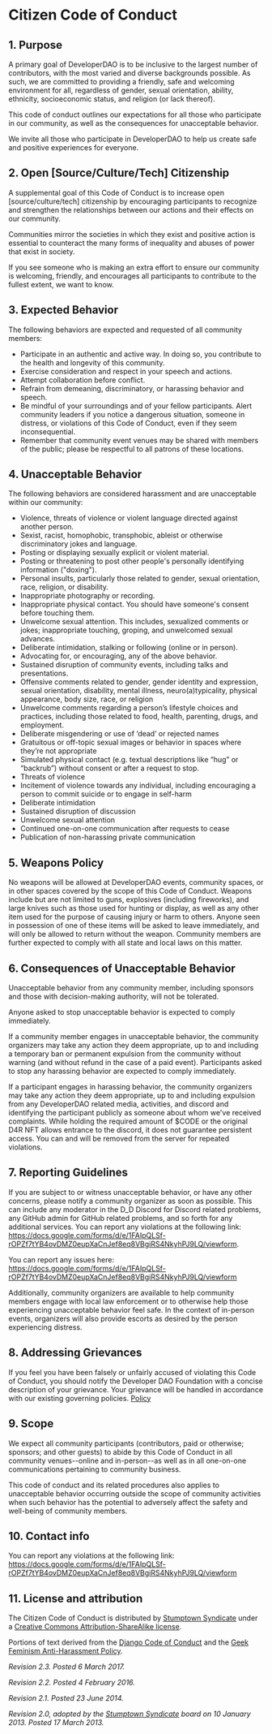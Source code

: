 # Citizen Code of Conduct

## 1. Purpose

A primary goal of DeveloperDAO is to be inclusive to the largest number of contributors, with the most varied and diverse backgrounds possible. 
As such, we are committed to providing a friendly, safe and welcoming environment for all, regardless of gender, sexual orientation, ability, ethnicity, socioeconomic status, and religion (or lack thereof).

This code of conduct outlines our expectations for all those who participate in our community, as well as the consequences for unacceptable behavior.

We invite all those who participate in DeveloperDAO to help us create safe and positive experiences for everyone.

## 2. Open [Source/Culture/Tech] Citizenship

A supplemental goal of this Code of Conduct is to increase open [source/culture/tech] citizenship by encouraging participants to recognize and strengthen the relationships between our actions and their effects on our community.

Communities mirror the societies in which they exist and positive action is essential to counteract the many forms of inequality and abuses of power that exist in society.

If you see someone who is making an extra effort to ensure our community is welcoming, friendly, and encourages all participants to contribute to the fullest extent, we want to know.

## 3. Expected Behavior

The following behaviors are expected and requested of all community members:

 * Participate in an authentic and active way. In doing so, you contribute to the health and longevity of this community.
 * Exercise consideration and respect in your speech and actions.
 * Attempt collaboration before conflict.
 * Refrain from demeaning, discriminatory, or harassing behavior and speech.
 * Be mindful of your surroundings and of your fellow participants. Alert community leaders if you notice a dangerous situation, someone in distress, or violations of this Code of Conduct, even if they seem inconsequential.
 * Remember that community event venues may be shared with members of the public; please be respectful to all patrons of these locations.

## 4. Unacceptable Behavior

The following behaviors are considered harassment and are unacceptable within our community:

 * Violence, threats of violence or violent language directed against another person.
 * Sexist, racist, homophobic, transphobic, ableist or otherwise discriminatory jokes and language.
 * Posting or displaying sexually explicit or violent material.
 * Posting or threatening to post other people's personally identifying information ("doxing").
 * Personal insults, particularly those related to gender, sexual orientation, race, religion, or disability.
 * Inappropriate photography or recording.
 * Inappropriate physical contact. You should have someone's consent before touching them.
 * Unwelcome sexual attention. This includes, sexualized comments or jokes; inappropriate touching, groping, and unwelcomed sexual advances.
 * Deliberate intimidation, stalking or following (online or in person).
 * Advocating for, or encouraging, any of the above behavior.
 * Sustained disruption of community events, including talks and presentations.
 * Offensive comments related to gender, gender identity and expression, sexual orientation, disability, mental illness, neuro(a)typicality, physical appearance, body size, race, or religion
 * Unwelcome comments regarding a person’s lifestyle choices and practices, including those related to food, health, parenting, drugs, and employment.
 * Deliberate misgendering or use of ‘dead’ or rejected names
 * Gratuitous or off-topic sexual images or behavior in spaces where they’re not appropriate
 * Simulated physical contact (e.g. textual descriptions like “hug” or “backrub”) without consent or after a request to stop.
 * Threats of violence
 * Incitement of violence towards any individual, including encouraging a person to commit suicide or to engage in self-harm
 * Deliberate intimidation
 * Sustained disruption of discussion
 * Unwelcome sexual attention
 * Continued one-on-one communication after requests to cease
 * Publication of non-harassing private communication

## 5. Weapons Policy

No weapons will be allowed at DeveloperDAO events, community spaces, or in other spaces covered by the scope of this Code of Conduct. 
Weapons include but are not limited to guns, explosives (including fireworks), and large knives such as those used for hunting or display, as well as any other item used for the purpose of causing injury or harm to others.
Anyone seen in possession of one of these items will be asked to leave immediately, and will only be allowed to return without the weapon.
Community members are further expected to comply with all state and local laws on this matter.

## 6. Consequences of Unacceptable Behavior

Unacceptable behavior from any community member, including sponsors and those with decision-making authority, will not be tolerated.

Anyone asked to stop unacceptable behavior is expected to comply immediately.

If a community member engages in unacceptable behavior, the community organizers may take any action they deem appropriate, up to and including a temporary ban or permanent expulsion from the community without warning (and without refund in the case of a paid event).
Participants asked to stop any harassing behavior are expected to comply immediately.

If a participant engages in harassing behavior, the community organizers may take any action they deem appropriate, up to and including expulsion from any DeveloperDAO related media, activities, and discord and identifying the participant publicly as someone about whom we've received complaints.
While holding the required amount of $CODE or the original D4R NFT allows entrance to the discord, it does not guarantee persistent access.
You can and will be removed from the server for repeated violations. 


## 7. Reporting Guidelines

If you are subject to or witness unacceptable behavior, or have any other concerns, please notify a community organizer as soon as possible.
This can include any moderator in the D_D Discord for Discord related problems, any GitHub admin for GitHub related problems, and so forth for any additional services.
You can report any violations at the following link: https://docs.google.com/forms/d/e/1FAIpQLSf-rOPZf7tYB4ovDMZ0eupXaCnJef8eq8VBgiRS4NkyhPJ9LQ/viewform.

You can report any issues here: https://docs.google.com/forms/d/e/1FAIpQLSf-rOPZf7tYB4ovDMZ0eupXaCnJef8eq8VBgiRS4NkyhPJ9LQ/viewform

Additionally, community organizers are available to help community members engage with local law enforcement or to otherwise help those experiencing unacceptable behavior feel safe.
In the context of in-person events, organizers will also provide escorts as desired by the person experiencing distress.

## 8. Addressing Grievances

If you feel you have been falsely or unfairly accused of violating this Code of Conduct, you should notify the Developer DAO Foundation with a concise description of your grievance.
Your grievance will be handled in accordance with our existing governing policies. [Policy](https://snapshot.org/#/devdao.eth)



## 9. Scope

We expect all community participants (contributors, paid or otherwise; sponsors; and other guests) to abide by this Code of Conduct in all community venues--online and in-person--as well as in all one-on-one communications pertaining to community business.

This code of conduct and its related procedures also applies to unacceptable behavior occurring outside the scope of community activities when such behavior has the potential to adversely affect the safety and well-being of community members.

## 10. Contact info

You can report any violations at the following link: https://docs.google.com/forms/d/e/1FAIpQLSf-rOPZf7tYB4ovDMZ0eupXaCnJef8eq8VBgiRS4NkyhPJ9LQ/viewform

## 11. License and attribution

The Citizen Code of Conduct is distributed by [Stumptown Syndicate](http://stumptownsyndicate.org) under a [Creative Commons Attribution-ShareAlike license](http://creativecommons.org/licenses/by-sa/3.0/). 

Portions of text derived from the [Django Code of Conduct](https://www.djangoproject.com/conduct/) and the [Geek Feminism Anti-Harassment Policy](http://geekfeminism.wikia.com/wiki/Conference_anti-harassment/Policy).

_Revision 2.3. Posted 6 March 2017._

_Revision 2.2. Posted 4 February 2016._

_Revision 2.1. Posted 23 June 2014._

_Revision 2.0, adopted by the [Stumptown Syndicate](http://stumptownsyndicate.org) board on 10 January 2013. Posted 17 March 2013._
